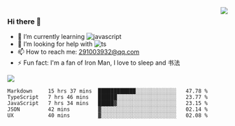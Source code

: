 <img align='right' src='https://github-readme-stats.vercel.app/api?username=niaogege&show_icons=true&theme=radical'/>

### Hi there 👋

- 🌱 I’m currently learning ![javascript](https://img.shields.io/badge/javacript-learn-orange)
- 🤔 I’m looking for help with ![ts](https://img.shields.io/badge/ts-learn-yellow)
- 📫 How to reach me: 291003932@qq.com
- ⚡ Fun fact:  I'm a fan of Iron Man, I love to sleep and 书法

![](https://github-readme-stats.vercel.app/api/top-langs/?username=niaogege&layout=compact)

<!--START_SECTION:waka-->
```text
Markdown     15 hrs 37 mins  ████████████░░░░░░░░░░░░░   47.78 % 
TypeScript   7 hrs 46 mins   ██████░░░░░░░░░░░░░░░░░░░   23.77 % 
JavaScript   7 hrs 34 mins   █████▓░░░░░░░░░░░░░░░░░░░   23.15 % 
JSON         42 mins         ▓░░░░░░░░░░░░░░░░░░░░░░░░   02.14 % 
UX           40 mins         ▓░░░░░░░░░░░░░░░░░░░░░░░░   02.08 % 
```
<!--END_SECTION:waka-->
